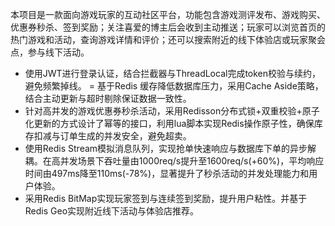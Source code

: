 本项目是一款面向游戏玩家的互动社区平台，功能包含游戏测评发布、游戏购买、优惠券秒杀、签到奖励；关注喜爱的博主后会收到主动推送；玩家可以浏览首页的热门游戏和活动，查询游戏详情和评价；还可以搜索附近的线下体验店或玩家聚会点，参与线下活动。

- 使用JWT进行登录认证，结合拦截器与ThreadLocal完成token校验与续约，避免频繁掉线。
= 基于Redis 缓存降低数据库压力，采用Cache Aside策略，结合主动更新与超时剔除保证数据一致性。
- 针对高并发的游戏优惠券秒杀活动，采用Redisson分布式锁+双重校验+原子化更新的方式设计了幂等的接口，利用lua脚本实现Redis操作原子性，确保库存扣减与订单生成的并发安全，避免超卖。
- 使用Redis Stream模拟消息队列，实现抢单快速响应与数据库下单的异步解耦。在高并发场景下吞吐量由1000req/s提升至1600req/s(+60%)，平均响应时间由497ms降至110ms(-78%)，显著提升了秒杀活动的并发处理能力和用户体验。
- 采用Redis BitMap实现玩家签到与连续签到奖励，提升用户粘性。并基于Redis Geo实现附近线下活动与体验店推荐。

